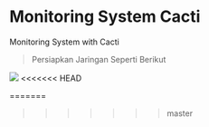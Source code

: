 # Monitoring System Cacti
Monitoring System with Cacti


> Persiapkan Jaringan Seperti Berikut

<img src="https://github.com/latehero/monitoring-system-cacti/blob/master/picture/Screenshot%20from%202018-01-06%2001-27-35.png">
<<<<<<< HEAD


=======
>>>>>>> master
